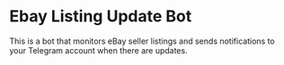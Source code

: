 # Ebay Listing Update Bot
This is a bot that monitors eBay seller listings and sends notifications to your Telegram account when there are updates.